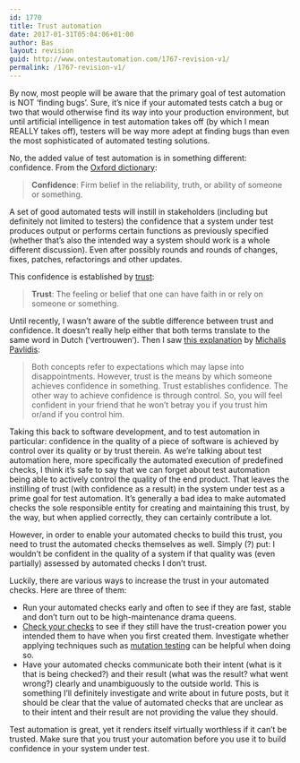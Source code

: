 ```yaml
---
id: 1770
title: Trust automation
date: 2017-01-31T05:04:06+01:00
author: Bas
layout: revision
guid: http://www.ontestautomation.com/1767-revision-v1/
permalink: /1767-revision-v1/
---
```

By now, most people will be aware that the primary goal of test automation is NOT &#8216;finding bugs&#8217;. Sure, it&#8217;s nice if your automated tests catch a bug or two that would otherwise find its way into your production environment, but until artificial intelligence in test automation takes off (by which I mean REALLY takes off), testers will be way more adept at finding bugs than even the most sophisticated of automated testing solutions.

No, the added value of test automation is in something different: confidence. From the <a href="https://en.oxforddictionaries.com/definition/confidence" target="_blank">Oxford dictionary</a>:

> **Confidence**: Firm belief in the reliability, truth, or ability of someone or something.

A set of good automated tests will instill in stakeholders (including but definitely not limited to testers) the confidence that a system under test produces output or performs certain functions as previously specified (whether that&#8217;s also the intended way a system should work is a whole different discussion). Even after possibly rounds and rounds of changes, fixes, patches, refactorings and other updates.

This confidence is established by <a href="https://en.oxforddictionaries.com/definition/trust" target="_blank">trust</a>:

> **Trust**: The feeling or belief that one can have faith in or rely on someone or something.

Until recently, I wasn&#8217;t aware of the subtle difference between trust and confidence. It doesn&#8217;t really help either that both terms translate to the same word in Dutch (&#8216;vertrouwen&#8217;). Then I saw <a href="https://www.researchgate.net/post/What_is_the_difference_between_trust_and_confidence" target="_blank">this explanation</a> by <a href="http://brighton.academia.edu/MichalisPavlidis" target="_blank">Michalis Pavlidis</a>:

> Both concepts refer to expectations which may lapse into disappointments. However, trust is the means by which someone achieves confidence in something. Trust establishes confidence. The other way to achieve confidence is through control. So, you will feel confident in your friend that he won&#8217;t betray you if you trust him or/and if you control him.

Taking this back to software development, and to test automation in particular: confidence in the quality of a piece of software is achieved by control over its quality or by trust therein. As we&#8217;re talking about test automation here, more specifically the automated execution of predefined checks, I think it&#8217;s safe to say that we can forget about test automation being able to actively control the quality of the end product. That leaves the instilling of trust (with confidence as a result) in the system under test as a prime goal for test automation. It&#8217;s generally a bad idea to make automated checks the sole responsible entity for creating and maintaining this trust, by the way, but when applied correctly, they can certainly contribute a lot.

However, in order to enable your automated checks to build this trust, you need to trust the automated checks themselves as well. Simply (?) put: I wouldn&#8217;t be confident in the quality of a system if that quality was (even partially) assessed by automated checks I don&#8217;t trust.

Luckily, there are various ways to increase the trust in your automated checks. Here are three of them:

  * Run your automated checks early and often to see if they are fast, stable and don&#8217;t turn out to be high-maintenance drama queens.
  * <a href="http://www.ontestautomation.com/do-you-check-your-automated-checks/" target="_blank">Check your checks</a> to see if they still have the trust-creation power you intended them to have when you first created them. Investigate whether applying techniques such as <a href="http://www.ontestautomation.com/an-introduction-to-mutation-testing-and-pit/" target="_blank">mutation testing</a> can be helpful when doing so.
  * Have your automated checks communicate both their intent (what is it that is being checked?) and their result (what was the result? what went wrong?) clearly and unambiguously to the outside world. This is something I&#8217;ll definitely investigate and write about in future posts, but it should be clear that the value of automated checks that are unclear as to their intent and their result are not providing the value they should.

Test automation is great, yet it renders itself virtually worthless if it can&#8217;t be trusted. Make sure that you trust your automation before you use it to build confidence in your system under test.